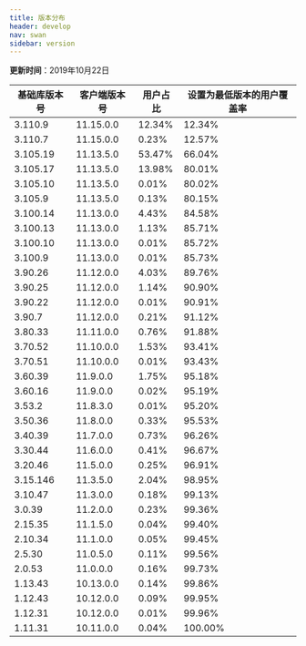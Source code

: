 ```yaml
---
title: 版本分布
header: develop
nav: swan
sidebar: version
---
```

**更新时间**：2019年10月22日

|基础库版本号|客户端版本号|用户占比|设置为最低版本的用户覆盖率|
|---|---|---|---|
|3.110.9|11.15.0.0|12.34%|12.34%|
|3.110.7|11.15.0.0|0.23%|12.57%|
|3.105.19|11.13.5.0|53.47%|66.04%|
|3.105.17|11.13.5.0|13.98%|80.01%|
|3.105.10|11.13.5.0|0.01%|80.02%|
|3.105.9|11.13.5.0|0.13%|80.15%|
|3.100.14|11.13.0.0|4.43%|84.58%|
|3.100.13|11.13.0.0|1.13%|85.71%|
|3.100.10|11.13.0.0|0.01%|85.72%|
|3.100.9|11.13.0.0|0.01%|85.73%|
|3.90.26|11.12.0.0|4.03%|89.76%|
|3.90.25|11.12.0.0|1.14%|90.90%|
|3.90.22|11.12.0.0|0.01%|90.91%|
|3.90.7|11.12.0.0|0.21%|91.12%|
|3.80.33|11.11.0.0|0.76%|91.88%|
|3.70.52|11.10.0.0|1.53%|93.41%|
|3.70.51|11.10.0.0|0.01%|93.43%|
|3.60.39|11.9.0.0|1.75%|95.18%|
|3.60.16|11.9.0.0|0.02%|95.19%|
|3.53.2|11.8.3.0|0.01%|95.20%|
|3.50.36|11.8.0.0|0.33%|95.53%|
|3.40.39|11.7.0.0|0.73%|96.26%|
|3.30.44|11.6.0.0|0.41%|96.67%|
|3.20.46|11.5.0.0|0.25%|96.91%|
|3.15.146|11.3.5.0|2.04%|98.95%|
|3.10.47|11.3.0.0|0.18%|99.13%|
|3.0.39|11.2.0.0|0.23%|99.36%|
|2.15.35|11.1.5.0|0.04%|99.40%|
|2.10.34|11.1.0.0|0.05%|99.45%|
|2.5.30|11.0.5.0|0.11%|99.56%|
|2.0.53|11.0.0.0|0.16%|99.73%|
|1.13.43|10.13.0.0|0.14%|99.86%|
|1.12.43|10.12.0.0|0.09%|99.95%|
|1.12.31|10.12.0.0|0.01%|99.96%|
|1.11.31|10.11.0.0|0.04%|100.00%|